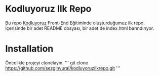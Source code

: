 # Kodluyoruz Ilk Repo
Bu repo [Kodluyoruz](https://kodluyoruz.org) Front-End Eğitiminde oluşturduğumuz ilk repo. İçerisinde bir adet README dosyası, bir adet de index.html barındırıyor.



# Installation
Öncelikle projeyi clonelayın.
'''
git clone https://github.com/sezginvural/kodluyoruzilkrepo.git
'''
